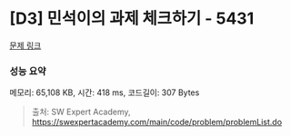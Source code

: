 # [D3] 민석이의 과제 체크하기 - 5431 

[문제 링크](https://swexpertacademy.com/main/code/problem/problemDetail.do?contestProbId=AWVl3rWKDBYDFAXm) 

### 성능 요약

메모리: 65,108 KB, 시간: 418 ms, 코드길이: 307 Bytes



> 출처: SW Expert Academy, https://swexpertacademy.com/main/code/problem/problemList.do